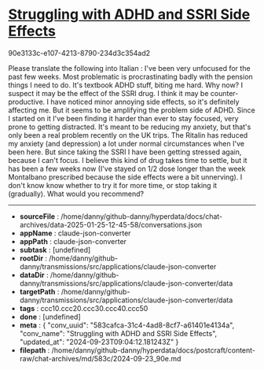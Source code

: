 # [Struggling with ADHD and SSRI Side Effects](https://claude.ai/chat/583cafca-31c4-4ad8-8cf7-a61401e4134a)

90e3133c-e107-4213-8790-234d3c354ad2

Please translate the following into Italian : I've been very unfocused for the past few weeks. Most problematic is procrastinating badly with the pension things I need to do. It's textbook ADHD stuff, biting me hard.
Why now? I suspect it may be the effect of the SSRI drug. I think it may be counter-productive. I have noticed minor annoying side effects, so it's definitely affecting me. But it seems to be amplifying the problem side of ADHD. Since I started on it I've been finding it harder than ever to stay focused, very prone to getting distracted. 
It's meant to be reducing my anxiety, but that's only been a real problem recently on the UK trips. The Ritalin has reduced my anxiety (and depression) a lot under normal circumstances when I've been here. But since taking the SSRI I have been getting stressed again, because I can't focus. 
I believe this kind of drug takes time to settle, but it has been a few weeks now (I've stayed on 1/2 dose longer than the week Montalbano prescribed because the side effects were a bit unnerving). I don't know know whether to try it for more time, or stop taking it (gradually). 
What would you recommend?

---

* **sourceFile** : /home/danny/github-danny/hyperdata/docs/chat-archives/data-2025-01-25-12-45-58/conversations.json
* **appName** : claude-json-converter
* **appPath** : claude-json-converter
* **subtask** : [undefined]
* **rootDir** : /home/danny/github-danny/transmissions/src/applications/claude-json-converter
* **dataDir** : /home/danny/github-danny/transmissions/src/applications/claude-json-converter/data
* **targetPath** : /home/danny/github-danny/transmissions/src/applications/claude-json-converter/data
* **tags** : ccc10.ccc20.ccc30.ccc40.ccc50
* **done** : [undefined]
* **meta** : {
  "conv_uuid": "583cafca-31c4-4ad8-8cf7-a61401e4134a",
  "conv_name": "Struggling with ADHD and SSRI Side Effects",
  "updated_at": "2024-09-23T09:04:12.181243Z"
}
* **filepath** : /home/danny/github-danny/hyperdata/docs/postcraft/content-raw/chat-archives/md/583c/2024-09-23_90e.md